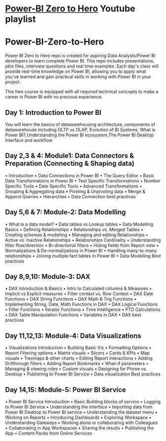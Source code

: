 # [Power-BI Zero to Hero](https://www.youtube.com/watch?v=3Itjx6Xpag0&list=PL2SQ6tQX0cveTLxRpUUbc6lq1eCQDyHdB) Youtube playlist
# Power-BI-Zero-to-Hero
Power BI Zero to Hero repo is created for aspiring Data Analysts/Power BI developers to learn complete Power BI. This repo includes presentations, pbix files, interview questions and real time examples. Each day's class will provide real-time knowledge on Power BI, allowing you to apply what you've learned and gain practical skills in working with Power BI in your project.

This free course is equipped with all required technical concepts to make a career in Power BI with no previous experience.

## Day 1: Introduction to Power BI
You will learn the basics of datawarehousing architecture, components of datawarehouse including OLTP vs OLAP, Evolution of BI Systems, What is Power BI?,Understanding the Power BI ecosystem,The Power BI Desktop Interface and workflow

## Day 2,3 & 4: Module1: Data Connectors & Preparation (Connecting & Shaping data)
•	Introduction
•	Data Connections in Power BI
•	The Query Editor
•	Basic Data Transformations in Power BI
•	Text Specific Transformations 
•	Number Specific Tools
•	Date Specific Tools
•	Advanced Transformations
•	Grouping & Aggregating data
•	Pivoting & Unpivoting data
•	Merge & Append Queries
•	Hierarchies
•	Data Connection best practices

## Day 5,6 & 7: Module-2: Data Modelling
•	What is a data model?
•	Data tables vs Lookup tables
•	Data Modelling Basics
•	Defining Relationships
•	Relationships vs. Merged Tables
•	Creating schemas & modelling 
•	Managing and editing Relationships
•	Active vs. Inactive Relationships
•	Relationships Cardinality
•	Understanding filter flow/direction
•	Bi-directional filters
•	Hiding fields from Report view
•	Normalizations & De-normalizations in Power BI
•	Handling many-to-many relationships 
•	Joining multiple fact tables in Power BI
•	Data Modelling Best practices

## Day 8,9,10: Module-3: DAX
•	DAX Introduction & Basics
•	Intro to Calculated columns & Measures
•	Implicit vs Explicit measures
•	Filter context vs. Row Context
•	DAX Date Functions 
•	DAX String Functions
•	DAX Math & Trig Functions
•	Implementing String, Date, Math Functions in DAX
•	DAX Logical Functions
•	Filter Functions 
•	Iterator Functions 
•	Time Intelligence
•	PTD Calculations
•	DAX Table Manipulation Functions
•	Variables in DAX
•	DAX best practices

## Day 11,12,13: Module-4: Data Visualizations
•	Visualizations Introduction
•	Building Basic Viz
•	Formatting Options
•	Report Filtering options
•	Matrix visuals
•	Slicers
•	Cards & KPIs
•	Map visuals
•	Treemaps & other charts
•	Editing Report interactions
•	Adding Drillthrough filters
•	Adding Report Bookmarks
•	What-if parameters
•	Managing & viewing roles
•	Custom visuals
•	Designing for Phone vs. Desktop
•	Publishing to Power BI Service
•	Data visualization Best practices

## Day 14,15: Module-5: Power BI Service
•	Power BI Service Introduction
•	Basic Building blocks of service
•	Logging to Power BI Service
•	Understanding the interface
•	Importing data from Power BI Desktop to Power BI service
•	Understanding the dataset menu
•	Working on Reports
•	Introducing Dashboards
•	Exploring Workspace
•	Understanding Gateways
•	Working alone or collaborating with Colleagues
•	Collaborating in App Workspaces
•	Sharing the results
•	Publishing the App
•	Content Packs from Online Services


